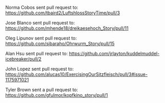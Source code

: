 Norma Cobos sent pull request to: https://github.com/tbaird2/LuftshlossStoryTime/pull/3

Jose Blanco sent pull request to: https://github.com/mhende18/dreikaesehoch_Story/pull/11

Oleg Lipunov sent pull request to: https://github.com/sjbaraho/Ohrwurm_Story/pull/15

Alan Hsu sent pull request to: https://github.com/jrlayton/kuddelmuddel-icebreaker/pull/2

John Lopez sent pull request to: https://github.com/alucas10/ExercisingOurSitzfleisch/pull/3#issue-1175971021

Tyler Brown sent a pull request to: https://github.com/gfulmor/kopfkino_story/pull/1

